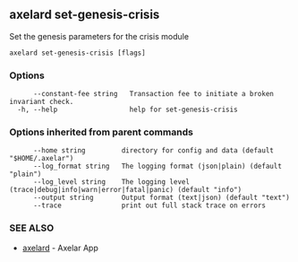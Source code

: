 ## axelard set-genesis-crisis

Set the genesis parameters for the crisis module

```
axelard set-genesis-crisis [flags]
```

### Options

```
      --constant-fee string   Transaction fee to initiate a broken invariant check.
  -h, --help                  help for set-genesis-crisis
```

### Options inherited from parent commands

```
      --home string         directory for config and data (default "$HOME/.axelar")
      --log_format string   The logging format (json|plain) (default "plain")
      --log_level string    The logging level (trace|debug|info|warn|error|fatal|panic) (default "info")
      --output string       Output format (text|json) (default "text")
      --trace               print out full stack trace on errors
```

### SEE ALSO

* [axelard](axelard.md)	 - Axelar App

